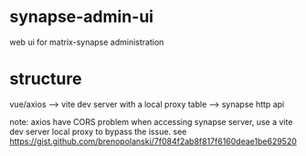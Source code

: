 # synapse-admin-ui
web ui for matrix-synapse administration

# structure
vue/axios --> vite dev server with a local proxy table --> synapse http api

note: axios have CORS problem when accessing synapse server,
use a vite dev server local proxy to bypass the issue.
see https://gist.github.com/brenopolanski/7f084f2ab8f817f6160deae1be629520

